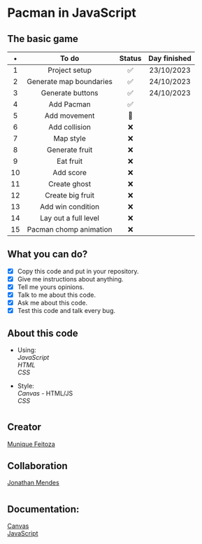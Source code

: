# Pacman in JavaScript

## The basic game

 |   •   |          To do          | Status | Day finished |
 | :---: | :---------------------: | :----: | :----------: |
 |   1   |      Project setup      |   ✅    |  23/10/2023  |
 |   2   | Generate map boundaries |   ✅    |           24/10/2023   |
 |   3   |    Generate buttons     |   ✅    |  24/10/2023  |
 |   4   |       Add Pacman        |   ✅    |              |
 |   5   |      Add movement       |   🚧    |              |
 |   6   |      Add collision      |   ❌    |              |
 |   7   |        Map style        |   ❌    |              |
 |   8   |     Generate fruit      |   ❌    |              |
 |   9   |        Eat fruit        |   ❌    |              |
 |  10   |        Add score        |   ❌    |              |
 |  11   |      Create ghost       |   ❌    |              |
 |  12   |    Create big fruit     |   ❌    |              |
 |  13   |    Add win condition    |   ❌    |              |
 |  14   |  Lay out a full level   |   ❌    |              |
 |  15   | Pacman chomp animation  |   ❌    |              |

## What you can do?

- [x] Copy this code and put in your repository.
- [x] Give me instructions about anything.
- [x] Tell me yours opinions.
- [x] Talk to me about this code.
- [x] Ask me about this code.
- [x] Test this code and talk every bug.

## About this code

- Using:\
_JavaScript_\
_HTML_\
_CSS_

- Style:\
_Canvas_ - HTML/JS\
_CSS_

 #

## Creator
[Munique Feitoza](https://www.linkedin.com/in/munique-feitoza-77034b231/)

## Collaboration
[Jonathan Mendes](https://www.linkedin.com/in/jonatanbarreiro/)

 #
 
## Documentation:

[Canvas](https://developer.mozilla.org/pt-BR/docs/Web/API/Canvas_API/Tutorial)  
[JavaScript](https://developer.mozilla.org/pt-BR/docs/Web/JavaScript)